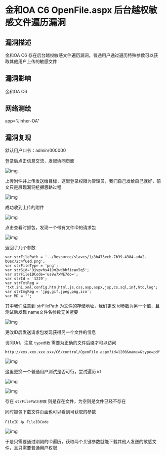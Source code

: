 # 金和OA C6 OpenFile.aspx 后台越权敏感文件遍历漏洞

## 漏洞描述

金和OA C6 存在后台越权敏感文件遍历漏洞，普通用户通过遍历特殊参数可以获取其他用户上传的敏感文件

## 漏洞影响

<a-checkbox checked>金和OA C6</a-checkbox></br>

## 网络测绘

<a-checkbox checked>app="Jinher-OA"</a-checkbox></br>

## 漏洞复现

默认用户口令：admin/000000

登录后点击信息交流，发起协同页面

![img](../../../.vuepress/public/img/jh-5.png)



上传附件并上传发送给目标，这里登录权限为管理员，我们自己发给自己就好，前文只是展现漏洞挖掘思路过程

![img](../../../.vuepress/public/img/jh-6.png)



成功收到上传的附件

![img](../../../.vuepress/public/img/jh-7.png)



点击查看时抓包，发现一个带有文件ID的请求包



![img](../../../.vuepress/public/img/jh-8.png)



返回了几个参数

```plain
var strFilePath = '../Resource/slaves/1/8b473ecb-7b39-4384-ada2-b0ec72c4f6ed.png';
var strFileType = 'png';
var strSid='3jvpvhs410m2wdbbficax5q5';
var strFileIDCode='us9w7xWE7do=';
var strId = '1229';
var strTxtReg = 'txt,ini,xml,config,htm,html,js,css,asp,aspx,jsp,cs,sql,inf,htc,log';
var strImgReg = 'jpg,gif,jpeg,png,ico';
var MD = '';
```

其中我们注意到 strFilePath 为文件的存储地址，我们更改 id参数为另一个值，且测试后发现 name文件名参数无关紧要

![img](../../../.vuepress/public/img/jh-9.png)



更改ID后发送请求包发现获得另一个文件的信息

访问Url，注意 `type参数`  需要为正确的文件后缀才可以访问

```plain
http://xxx.xxx.xxx.xxx/C6/control/OpenFile.aspx?id=1200&name=&type=pdf
```

![img](../../../.vuepress/public/img/jh-10.png)



这里更换一个普通用户测试是否可行，尝试遍历 id

![img](../../../.vuepress/public/img/jh-12.png)



![img](../../../.vuepress/public/img/jh-11.png)



存在 `strFilePath参数` 则是存在文件，为空则是文件已经不存在

同时抓包下载文件页面也可以看到可获取的参数

`FileID 与 FileIDCode`



![img](../../../.vuepress/public/img/jh-13.png)



于是只需要通过刚刚的ID遍历，获取两个关键参数就能下载其他人发送的敏感文件，且只需要普通用户权限